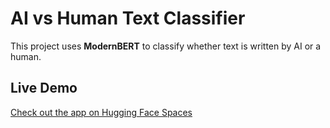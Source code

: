 #  AI vs Human Text Classifier

This project uses **ModernBERT** to classify whether text is written by AI or a human.

##  Live Demo
 [Check out the app on Hugging Face Spaces](https://swarnendub30-llm-text-classifier.hf.space/)
